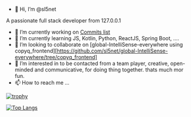- 👋 Hi, I’m @sl5net

A passionate full stack developer from 127.0.0.1

- 🔭 I’m currently working on [Commits list](https://github.com/search?o=desc&s=committer-date&type=Commits&q=author:sl5net)
- 🌱 I’m currently learning JS, Kotlin, Python, ReactJS, Spring Boot, ....
- 👯 I’m looking to collaborate on [global-IntelliSense-everywhere using copyq_frontend][https://github.com/sl5net/global-IntelliSense-everywhere/tree/copyq_frontend]
- 👀 I’m interested in to be contacted from a team player, creative, open-minded and communicative, for doing thing together. thats much mor fun.
- 📫 How to reach me ...


[![trophy](https://github-profile-trophy.vercel.app/?username=sl5net)](https://github.com/ryo-ma/github-profile-trophy)

[![Top Langs](https://github-readme-stats.vercel.app/api/top-langs/?username=seeh)](https://github.com/anuraghazra/github-readme-stats)

<!---
sl5net/sl5net is a ✨ special ✨ repository because its `README.md` (this file) appears on your GitHub profile.
You can click the Preview link to take a look at your changes.

You can use &hide=language1,language2 parameter to hide individual languages.
https://github.com/anuraghazra/github-readme-stats
--->
